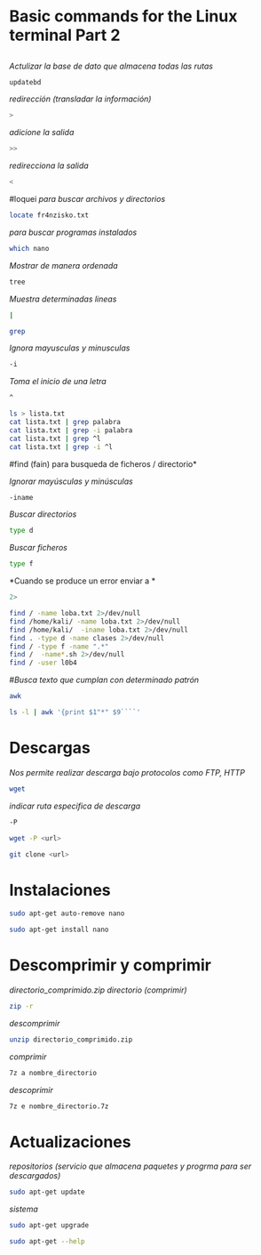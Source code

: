 # Basic commands for the Linux terminal Part 2

##



*Actulizar la base de dato que almacena todas las rutas*

````bash
updatebd
````

*redirección (transladar la información)*
````bash
>
````
*adicione la salida*
````bash
>>
````
*redirecciona la salida*
````bash
<
````

#loquei
*para buscar archivos y directorios*

````bash
locate fr4nzisko.txt 
````
*para buscar programas instalados*

````bash
which nano
````

*Mostrar de manera ordenada*

````bash
tree
````

*Muestra determinadas lineas*
````bash
|
````
````bash
grep 
````
*Ignora mayusculas y minusculas*
````bash
-i
````
*Toma el inicio de una letra*
````bash
^
````
````bash
ls > lista.txt 
cat lista.txt | grep palabra
cat lista.txt | grep -i palabra 
cat lista.txt | grep ^l
cat lista.txt | grep -i ^l
````


#find (fain) para busqueda de ficheros / directorio*

*Ignorar mayúsculas y minúsculas*
````bash
-iname
````
*Buscar directorios*
````bash
type d
````

*Buscar ficheros*
````bash
type f
````
*Cuando se produce un error enviar a *
````bash
2>
````

````bash
find / -name loba.txt 2>/dev/null
find /home/kali/ -name loba.txt 2>/dev/null
find /home/kali/  -iname loba.txt 2>/dev/null 
find . -type d -name clases 2>/dev/null 
find / -type f -name ".*"
find /  -name*.sh 2>/dev/null 
find / -user l0b4
````


#*Busca texto que cumplan con determinado patrón*
````bash
awk
````

````bash
ls -l | awk '{print $1"*" $9````'
````



# Descargas 

*Nos permite realizar descarga bajo protocolos como FTP, HTTP*
````bash
wget
````

*indicar ruta especifica de descarga*
````bash
-P
````

````bash
wget -P <url>
````

````bash
git clone <url>
````

# Instalaciones
````bash
sudo apt-get auto-remove nano
````

````bash
sudo apt-get install nano
````




# Descomprimir y comprimir 

*directorio_comprimido.zip directorio (comprimir)*
````bash
zip -r
````

*descomprimir*
````bash
unzip directorio_comprimido.zip 
````

*comprimir*
````bash
7z a nombre_directorio 
````

*descoprimir*
````bash
7z e nombre_directorio.7z 
````


# Actualizaciones

*repositorios (servicio que almacena paquetes y progrma para ser descargados)*
````bash
sudo apt-get update
````

*sistema*
````bash
sudo apt-get upgrade 
````

````bash
sudo apt-get --help
````
